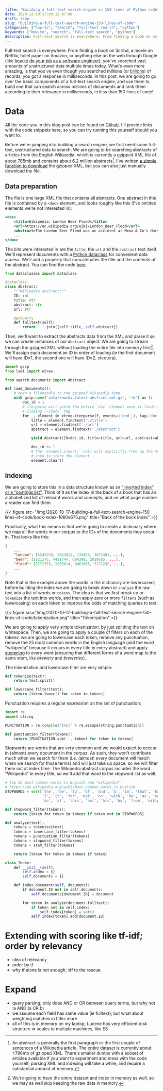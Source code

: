 ```yaml
---
title: "Building a full-text search engine in 150 lines of Python code"
date: 2020-12-10T17:00:12-07:00
draft: true
slug: "building-a-full-text-search-engine-150-lines-of-code"
categories: ["how-to", "search", "full-text search", "python"]
keywords: ["how-to", "search", "full-text search", "python"]
description: Full-text search is everywhere. From finding a book on Scribd, a movie on Netflix, toilet paper on Amazon, or anything else on the web through Google (like [how to do your job as a software engineer](https://localghost.dev/2019/09/everything-i-googled-in-a-week-as-a-professional-software-engineer/)), you've searched vast amounts of unstructured data multiple times today. What's even more amazing, is that you've even though you searched millions (or [billions](https://www.worldwidewebsize.com/)) of records, you got a response in milliseconds. In this post, we are going to build a basic full-text search engine that can search across millions of documents and rank them according to their relevance to the query in milliseconds, in less than 150 lines of code!
---
```


Full-text search is everywhere. From finding a book on Scribd, a movie on Netflix, toilet paper on Amazon, or anything else on the web through Google (like [how to do your job as a software engineer](https://localghost.dev/2019/09/everything-i-googled-in-a-week-as-a-professional-software-engineer/)), you've searched vast amounts of unstructured data multiple times today. What's even more amazing, is that you've even though you searched millions (or [billions](https://www.worldwidewebsize.com/)) of records, you got a response in milliseconds. In this post, we are going to go over the basic components of a full-text search engine, and use them to build one that can search across millions of documents and rank them according to their relevance in milliseconds, in less than 150 lines of code!<!-- more -->

# Data
All the code you in this blog post can be found on [Github](https://github.com/bartdegoede/python-searchengine/). I'll provide links with the code snippets here, so you can try running this yourself should you want to.

Before we're jumping into building a search engine, we first need some full-text, unstructured data to search. We are going to be searching abstracts of articles from the English Wikipedia, which is currently a gzipped XML file of about 785mb and contains about 6.2 million abstracts[^wikipedia_dump]. I've written [a simple function to download](https://github.com/bartdegoede/python-searchengine/blob/master/download.py) the gzipped XML, but you can also just manually download the file.

## Data preparation

The file is one large XML file that contains all abstracts. One abstract in this file is contained by a `<doc>` element, and looks roughly like this (I've omitted elements we're not interested in):

```xml
<doc>
    <title>Wikipedia: London Beer Flood</title>
    <url>https://en.wikipedia.org/wiki/London_Beer_Flood</url>
    <abstract>The London Beer Flood was an accident at Meux & Co's Horse Shoe Brewery, London, on 17 October 1814. It took place when one of the  wooden vats of fermenting porter burst.</abstract>
    ...
</doc>
```

The bits were interested in are the `title`, the `url` and the `abstract` text itself. We'll represent documents with a [Python dataclass](https://realpython.com/python-data-classes/) for convenient data access. We'll add a property that concatenates the title and the contents of the abstract. You can find the code [here](https://github.com/bartdegoede/python-searchengine/blob/master/search/documents.py).

```python
from dataclasses import dataclass

@dataclass
class Abstract:
    """Wikipedia abstract"""
    ID: int
    title: str
    abstract: str
    url: str

    @property
    def fulltext(self):
        return ' '.join([self.title, self.abstract])
```

Then, we'll want to extract the abstracts data from the XML and parse it so we can create instances of our `Abstract` object. We are going to stream through the gzipped XML without loading the entire file into memory first[^xml_memory_note]. We'll assign each document an ID in order of loading (ie the first document will have ID=1, the second one will have ID=2, etcetera).

```python
import gzip
from lxml import etree

from search.documents import Abstract

def load_documents():
    # open a filehandle to the gzipped Wikipedia dump
    with gzip.open('data/enwiki.latest-abstract.xml.gz', 'rb') as f:
        doc_id = 1
        # iterparse will yield the entire `doc` element once it finds the
        # closing `</doc>` tag
        for _, element in etree.iterparse(f, events=('end',), tag='doc'):
            title = element.findtext('./title')
            url = element.findtext('./url')
            abstract = element.findtext('./abstract')

            yield Abstract(ID=doc_id, title=title, url=url, abstract=abstract)

            doc_id += 1
            # the `element.clear()` call will explicitly free up the memory
            # used to store the element
            element.clear()
```

## Indexing

We are going to store this in a data structure known as an ["inverted index" or a "postings list"](https://en.wikipedia.org/wiki/Inverted_index). Think of it as the index in the back of a book that has an alphabetized list of relevant words and concepts, and on what page number a reader can find them.

{{< figure src="/img/2020-10-17-building-a-full-text-search-engine-150-lines-of-code/book-index-1080x675.png" title="Back of the book index" >}}

Practically, what this means is that we're going to create a dictionary where we map all the words in our corpus to the IDs of the documents they occur in. That looks like this:

```json
{
    ...
    "london": [5245250, 2623812, 133455, 3672401, ...],
    "beer": [1921376, 4411744, 684389, 2019685, ...],
    "flood": [3772355, 2895814, 3461065, 5132238, ...],
    ...
}
```

Note that in the example above the words in the dictionary are lowercased; before building the index we are going to break down or `analyze` the raw text into a list of words or `tokens`. The idea is that we first break up or `tokenize` the text into words, and then apply zero or more `filters` (such as lowercasing) on each token to improve the odds of matching queries to text.

{{< figure src="/img/2020-10-17-building-a-full-text-search-engine-150-lines-of-code/tokenization.png" title="Tokenization" >}}

We are going to apply very simple tokenization, by just splitting the text on whitespace. Then, we are going to apply a couple of filters on each of the tokens: we are going to lowercase each token, remove any punctuation, remove the 25 most common words in the English language (and the word "wikipedia" because it occurs in every title in every abstract) and apply [stemming](https://en.wikipedia.org/wiki/Stemming) to every word (ensuring that different forms of a word map to the same stem, like _brewery_ and _breweries_).

The tokenization and lowercase filter are very simple:

```python
def tokenize(text):
    return text.split()

def lowercase_filter(text):
    return [token.lower() for token in tokens]
```

Punctuation requires a regular expression on the set of punctuation:

```python
import re
import string

PUNCTUATION = re.compile('[%s]' % re.escape(string.punctuation))

def punctuation_filter(tokens):
    return [PUNCTUATION.sub('', token) for token in tokens]
```

Stopwords are words that are very common and we would expect to occcur in (almost) every document in the corpus. As such, they won't contribute much when we search for them (i.e. (almost) every document will match when we search for those terms) and will just take up space, so we will filter them out at index time. The Wikipedia abstract corpus includes the word "Wikipedia" in every title, so we'll add that word to the stopword list as well.

```python
# top 25 most common words in English and "wikipedia":
# https://en.wikipedia.org/wiki/Most_common_words_in_English
STOPWORDS = set(['the', 'be', 'to', 'of', 'and', 'a', 'in', 'that', 'have',
                 'I', 'it', 'for', 'not', 'on', 'with', 'he', 'as', 'you',
                 'do', 'at', 'this', 'but', 'his', 'by', 'from', 'wikipedia'])

def stopword_filter(tokens):
    return [token for token in tokens if token not in STOPWORDS]
```

```python
def analyze(text):
    tokens = tokenize(text)
    tokens = lowercase_filter(tokens)
    tokens = punctuation_filter(tokens)
    tokens = stopword_filter(tokens)
    tokens = stem_filter(tokens)

    return [token for token in tokens if token]
```

```python
class Index:
    def __init__(self):
        self.index = {}
        self.documents = {}

    def index_document(self, document):
        if document.ID not in self.documents:
            self.documents[document.ID] = document

        for token in analyze(document.fulltext):
            if token not in self.index:
                self.index[token] = set()
            self.index[token].add(document.ID)
```

# Extending with scoring like tf-idf; order by relevancy
- idea of relevancy
- order by tf
- why tf alone is not enough; idf to the rescue

# Expand
- query parsing; only does AND or OR between query terms, but why not !a AND (a OR b)
- we assume each field has same value (ie fulltext); but what about weighting matches in titles more
- all of this is in memory on my laptop; Lucene has very efficient disk structure => scales to multiple machines, like ES


[^wikipedia_dump]: An abstract is generally the first paragraph or the first couple of sentences of a Wikipedia article. The [entire dataset](https://dumps.wikimedia.org/enwiki/latest/enwiki-latest-abstract.xml.gz) is currently about ±786mb of gzipped XML. There's smaller dumps with a subset of articles available if you want to experiment and mess with the code yourself; parsing XML and indexing will take a while, and require a substantial amount of memory.
[^xml_memory_note]: We're going to have the entire dataset and index in memory as well, so we may as well skip keeping the raw data in memory.
